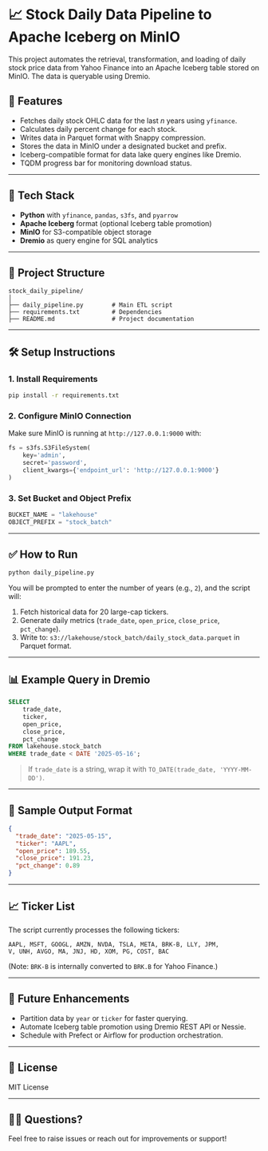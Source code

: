 
# 📈 Stock Daily Data Pipeline to Apache Iceberg on MinIO

This project automates the retrieval, transformation, and loading of daily stock price data from Yahoo Finance into an Apache Iceberg table stored on MinIO. The data is queryable using Dremio.

## 🚀 Features

- Fetches daily stock OHLC data for the last _n_ years using `yfinance`.
- Calculates daily percent change for each stock.
- Writes data in Parquet format with Snappy compression.
- Stores the data in MinIO under a designated bucket and prefix.
- Iceberg-compatible format for data lake query engines like Dremio.
- TQDM progress bar for monitoring download status.

---

## 🧾 Tech Stack

- **Python** with `yfinance`, `pandas`, `s3fs`, and `pyarrow`
- **Apache Iceberg** format (optional Iceberg table promotion)
- **MinIO** for S3-compatible object storage
- **Dremio** as query engine for SQL analytics

---

## 📂 Project Structure

```
stock_daily_pipeline/
│
├── daily_pipeline.py        # Main ETL script
├── requirements.txt         # Dependencies
├── README.md                # Project documentation
```

---

## 🛠️ Setup Instructions

### 1. Install Requirements

```bash
pip install -r requirements.txt
```

### 2. Configure MinIO Connection

Make sure MinIO is running at `http://127.0.0.1:9000` with:

```python
fs = s3fs.S3FileSystem(
    key='admin',
    secret='password',
    client_kwargs={'endpoint_url': 'http://127.0.0.1:9000'}
)
```

### 3. Set Bucket and Object Prefix

```python
BUCKET_NAME = "lakehouse"
OBJECT_PREFIX = "stock_batch"
```

---

## ✅ How to Run

```bash
python daily_pipeline.py
```

You will be prompted to enter the number of years (e.g., `2`), and the script will:

1. Fetch historical data for 20 large-cap tickers.
2. Generate daily metrics (`trade_date`, `open_price`, `close_price`, `pct_change`).
3. Write to: `s3://lakehouse/stock_batch/daily_stock_data.parquet` in Parquet format.

---

## 📊 Example Query in Dremio

```sql
SELECT
    trade_date,
    ticker,
    open_price,
    close_price,
    pct_change
FROM lakehouse.stock_batch
WHERE trade_date < DATE '2025-05-16';
```

> If `trade_date` is a string, wrap it with `TO_DATE(trade_date, 'YYYY-MM-DD')`.

---

## 🧪 Sample Output Format

```json
{
  "trade_date": "2025-05-15",
  "ticker": "AAPL",
  "open_price": 189.55,
  "close_price": 191.23,
  "pct_change": 0.89
}
```

---

## 📈 Ticker List

The script currently processes the following tickers:

```
AAPL, MSFT, GOOGL, AMZN, NVDA, TSLA, META, BRK-B, LLY, JPM,
V, UNH, AVGO, MA, JNJ, HD, XOM, PG, COST, BAC
```

(Note: `BRK-B` is internally converted to `BRK.B` for Yahoo Finance.)

---

## 🔄 Future Enhancements

- Partition data by `year` or `ticker` for faster querying.
- Automate Iceberg table promotion using Dremio REST API or Nessie.
- Schedule with Prefect or Airflow for production orchestration.

---

## 🧾 License

MIT License

---

## 🙋‍♂️ Questions?

Feel free to raise issues or reach out for improvements or support!
